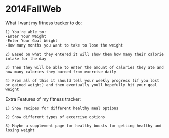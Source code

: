2014FallWeb
===========

What I want my fitness tracker to do:

	1) You're able to:
	-Enter Your Weight
	-Enter Your Goal Weight
	-How many months you want to take to lose the weight

	2) Based on what they entered it will show them how many their calorie intake for the day

	3) Then they will be able to enter the amount of calories they ate and how many calories they burned from exercise daily

	4) From all of this it should tell your weekly progress (if you lost or gained weight) and then eventually youll hopefully hit your goal weight

Extra Features of my fitness tracker:

	1) Show recipes for different healthy meal options
	
	2) Show different types of excercise options
	
	3) Maybe a supplement page for healthy boosts for getting healthy and losing weight


